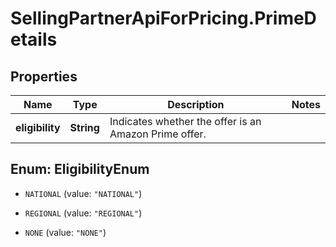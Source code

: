 # SellingPartnerApiForPricing.PrimeDetails

## Properties

Name | Type | Description | Notes
------------ | ------------- | ------------- | -------------
**eligibility** | **String** | Indicates whether the offer is an Amazon Prime offer. | 



## Enum: EligibilityEnum


* `NATIONAL` (value: `"NATIONAL"`)

* `REGIONAL` (value: `"REGIONAL"`)

* `NONE` (value: `"NONE"`)




